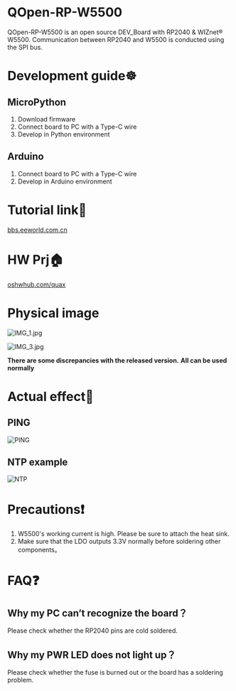 # **QOpen-RP-W5500**
QOpen-RP-W5500 is an open source DEV_Board with RP2040 & WIZnet® W5500. Communication between RP2040 and W5500 is conducted using the SPI bus.

# **Development guide☸**
## MicroPython
1. Download firmware
2. Connect board to PC with a Type-C wire
3. Develop in Python environment 

## Arduino
1. Connect board to PC with a Type-C wire
2. Develop in Arduino environment

# **Tutorial link🔗**
[bbs.eeworld.com.cn](bbs.eeworld.com.cn/thread-1272177-1-1.html)

# **HW Prj🏠**
[oshwhub.com/quax](oshwhub.com/quax/qopenrp-w5500-ethernet-developme)

# **Physical image**
![IMG_1.jpg](https://image.lceda.cn/oshwhub/pullImage/a3f13efaf03f4c70962d6f293f52771d.jpg)

![IMG_3.jpg](https://image.lceda.cn/oshwhub/pullImage/020fac0a696d40de8bf5195c3a38595b.jpg)

**There are some discrepancies with the released version.**
**All can be used normally**

# **Actual effect🔨**

## PING
![PING](https://image.lceda.cn/oshwhub/pullImage/282738e05831440c979c02cde07487ee.png)


## NTP example
![NTP](https://image.lceda.cn/oshwhub/pullImage/997ed86eca534435839af0bd478e1019.png)

# **Precautions❗**
1. W5500's working current is high. Please be sure to attach the heat sink.
2. Make sure that the LDO outputs 3.3V normally before soldering other components。

# **FAQ❓**
## Why my PC can’t recognize the board？
Please check whether the RP2040 pins are cold soldered.

## Why my PWR LED does not light up？
Please check whether the fuse is burned out or the board has a soldering problem.

## 

